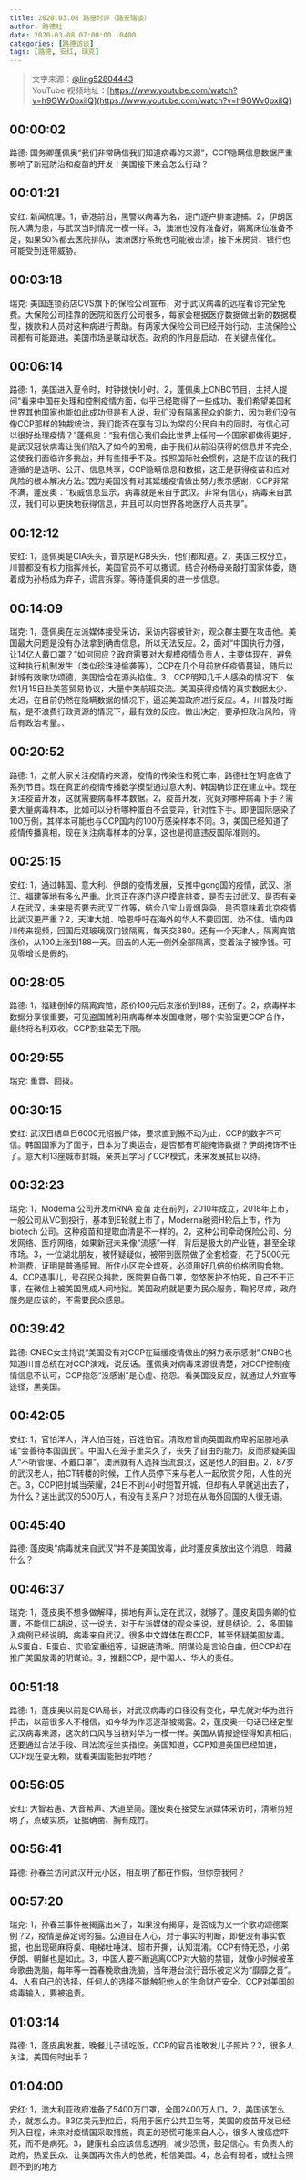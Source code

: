 ```yaml
---
title: 2020.03.08 路德时评（路安瑞谈）
author: 路德社
date: 2020-03-08 07:00:00 -0400
categories: [路德访谈]
tags: [路德, 安红, 瑞克]
---
```


> 文字来源：[@ling52804443](https://twitter.com/ling52804443)  
> YouTube 视频地址：[https://www.youtube.com/watch?v=h9GWv0pxiIQ](https://www.youtube.com/watch?v=h9GWv0pxiIQ)

## 00:00:02

路德: 国务卿蓬佩奥“我们非常确信我们知道病毒的来源”，CCP隐瞒信息数据严重影响了新冠防治和疫苗的开发！美国接下来会怎么行动？

## 00:01:21

安红: 新闻梳理。1，香港前沿，黑警以病毒为名，逐门逐户排查逮捕。2，伊朗医院人满为患，与武汉当时情况一模一样。3，澳洲也没有准备好，隔离床位准备不足，如果50%都去医院排队，澳洲医疗系统也可能被击溃，接下来房贷、银行也可能受到连带威胁。

## 00:03:18

瑞克: 美国连锁药店CVS旗下的保险公司宣布，对于武汉病毒的远程看诊完全免费。大保险公司挂靠的医院和医疗公司很多，每家会根据医疗数据做出新的数据模型，拨款和人员对这种病进行帮助。有两家大保险公司已经开始行动，主流保险公司都有可能跟进，美国市场是联动状态。政府的作用是启动、在关键点催化。

## 00:06:14

路德: 1，美国进入夏令时，时钟拨快1小时。2，蓬佩奥上CNBC节目，主持人提问“看来中国在处理和控制疫情方面，似乎已经取得了一些成功，我们希望美国和世界其他国家也能如此成功但是有人说，我们没有隔离民众的能力，因为我们没有像CCP那样的独裁统治，我们能否在享有习以为常的公民自由的同时，有信心可以很好处理疫情？”蓬佩奥：“我有信心我们会比世界上任何一个国家都做得更好，是武汉冠状病毒让我们陷入了如今的困境，由于我们从前沿获得的信息并不完全，这使我们面临许多挑战，并有些措手不及。按照国际社会惯例，这是不应该的我们遵循的是透明、公开、信息共享，CCP隐瞒信息和数据，这正是获得疫苗和应对风险的根本解决方法。”因为美国没有对其延缓疫情做出努力表示感谢，CCP非常不满，蓬皮奥：“权威信息显示，病毒就是来自于武汉。非常有信心，病毒来自武汉，我们可以更快地获得信息，并且可以向世界各地医疗人员共享”。

## 00:12:12

安红: 1，蓬佩奥是CIA头头，普京是KGB头头，他们都知道。2，美国三权分立，川普都没有权力指挥州长，美国官员不可以撒谎。结合孙杨母亲敲打国家体委，随着成为孙杨成为弃子，谎言拆穿。等待蓬佩奥的进一步信息。

## 00:14:09

瑞克: 1，蓬佩奥在左派媒体接受采访，采访内容被针对，观众群主要在攻击他。美国最大问题是没有办法拿到确凿信息，所以无法反应。2，面对“中国执行力强，让14亿人戴口罩？”如何回应？政府需要对大规模疫情负责人，主要体现在，避免这种执行机制发生（类似珍珠港偷袭等），CCP在几个月前放任疫情蔓延，随后以封城有效歌功颂德，美国恰恰在源头掐住。3，CCP明知几千人感染的情况下，依然1月15日赴美签贸易协议，大量中美航班交流。美国获得疫情的真实数据太少、太迟，在目前仍然在隐瞒数据的情况下，逼迫美国政府进行反应。4，川普及时断航，是不浪费行政资源的情况下，最有效的反应。做出决定，要承担政治风险，背后有政治考量。、

## 00:20:52

路德: 1，之前大家关注疫情的来源，疫情的传染性和死亡率，路德社在1月底做了系列节目。现在真正的疫情传播数学模型通过意大利、韩国确诊正在建立中。现在关注疫苗开发，这就需要病毒样本数据。2，疫苗开发，究竟对哪种病毒下手？需要大量病毒样本，比如可以分析哪种蛋白不会变异，针对性下手。即便国际感染了100万例，其样本可能也与CCP国内的100万感染样本不同。3，美国已经知道了疫情传播真相，现在关注病毒样本的分享，这也是彻底违反国际准则的。

## 00:25:15

安红: 1，通过韩国、意大利、伊朗的疫情发展，反推中gong国的疫情，武汉、浙江、福建等地有多么严重。北京正在逐门逐户摸底排查，是否去过武汉、是否有亲人在武汉，未来是否要去武汉工作等，结合八宝山青烟袅袅，是否意味着北京疫情比武汉更严重？2，天津大姐、哈恩呼吁在海外的华人不要回国，劝不住。墙内四川传来视频，回国后双玻璃双门锁隔离，每天交380。还有一个天津人，隔离宾馆涨价，从100上涨到188一天。回去的人无一例外全部隔离，变着法子被挣钱。可见零增长是假的。

## 00:28:05

路德: 1，福建倒掉的隔离宾馆，原价100元后来涨价到188，还倒了。2，病毒样本数据分享很重要，可见盗国贼利用病毒样本发国难财，哪个实验室更CCP合作，最终将名利双收。CCP割韭菜无下限。

## 00:29:55

瑞克: 重音、回拨。

## 00:30:15

安红: 武汉日结单日6000元招搬尸体，要求直到搬不动为止，CCP的数字不可信。韩国国家为了面子，日本为了奥运会，是否都有可能掩饰数据？伊朗掩饰不住了。意大利13座城市封城，亲共且学习了CCP模式，未来发展拭目以待。

## 00:32:23

瑞克: 1，Moderna 公司开发mRNA 疫苗 走在前列，2010年成立，2018年上市，一般公司从VC到投行，基本到E轮就上市了，Moderna融资H轮后上市，作为biotech 公司。这种疫苗和提取血清是不一样的。2，这种公司牵动保险公司、分发网络、医疗网络，如果新冠未来像“流感”一样，背后是极大的产业链，甚至全球市场。3，一位湖北朋友，被怀疑疑似，被带到医院做了全套检查，花了5000元检测费，证明是普通感冒。所住小区完全焊死，必须用好几倍的价格团购食物。4，CCP遇事儿，号召民众捐款，医院要自备口罩，忽悠医护不怕死，自己不干正事，在微信上被美国黑成人间地狱。美国政府就是要为民众服务，鞠躬尽瘁，政府服务是应该的，不需要民众感恩。

## 00:39:42

路德: CNBC女主持说“美国没有对CCP在延缓疫情做出的努力表示感谢”,CNBC也知道川普总统在对CCP演戏，说反话。蓬佩奥对病毒来源很清楚，对CCP控制疫情信息不认可，CCP抱怨“没感谢”是心虚、抱怨。看美国没反应，就通过大外宣等途径，黑美国。

## 00:42:05

安红: 1，官怕洋人，洋人怕百姓，百姓怕官。清政府曾向英国政府卑躬屈膝地承诺“会善待本国国民”。中国人在笼子里呆久了，丧失了自由的能力，反而质疑美国人“不听管理、不戴口罩”。澳洲就有人选择当流浪汉，这是他人的自由。2，87岁的武汉老人，拍CT转楼的时候，工作人员停下来与老人一起欣赏夕阳，人性的光芒。3，CCP把封城当荣耀，24日不到4小时短暂开城，但却有人早就逃出去了，为什么？逃出武汉的500万人，有没有关系户？对现在从海外回国的人很无语。

## 00:45:40

路德: 蓬皮奥“病毒就来自武汉”并不是美国放毒，此时蓬皮奥放出这个消息，暗藏什么？

## 00:46:37

瑞克: 1，蓬皮奥不想多做解释，掷地有声认定在武汉，就够了。蓬皮奥国务卿的位置，不能信口胡说，这一说法，对于左派媒体的观众来说，就是结论。2，多国输入病例已经说明，病毒来自武汉。很多中文媒体在帮CCP，甚至怀疑美国放毒。从S蛋白、E蛋白、实验室重组等，证据链清晰。阴谋论是言论自由，但CCP却在推广美国放毒的阴谋论。3，推翻CCP，是中国人、华人的责任。

## 00:51:18

路德: 1，蓬皮奥以前是CIA局长，对武汉病毒的口径没有变化，早先就对华为进行抨击，以前很多人不相信，如今华为作恶逐渐被揭露。2，蓬皮奥一句话已经定型武汉病毒来源，这次的口风与当初对华为一模一样。美国从情报途径得知真相后，还要通过合法手段、司法流程坐实指控。美国知道，CCP知道美国已经知道，CCP现在耍无赖，就看美国能把我咋地？

## 00:56:05

安红: 大智若愚、大音希声、大道至简。蓬皮奥在接受左派媒体采访时，清晰剪短明了，点破实质，证据确凿、胸有成竹。

## 00:56:41

路德: 孙春兰访问武汉开元小区，相互明了都在作假，但你奈我何？

## 00:57:20

瑞克: 1，孙春兰事件被揭露出来了，如果没有揭穿，是否成为又一个歌功颂德案例？2，疫情是薛定谔的猫。公道自在人心，对于事实的判断，即便没有事实依据，也出现砸麻将桌、电梯吐唾沫、超市开撕，认知混淆。CCP有恃无恐，小弟伊朗、朝鲜也是如此。3，中国人要不断逃离CCP对大脑的禁锢，就像小时候被革命歌曲洗脑，每年等一首春晚歌曲洗脑，当年港台流行音乐被定义为“靡靡之音”。4，人有自己的选择，任何人的选择不能触犯他人的生命财产安全。CCP对美国的病毒输入，要被追责。

## 01:03:14

路德: 1，蓬皮奥发推，晚餐儿子请吃饭，CCP的官员谁敢发儿子照片？2，很多人关注，美国何时出手？

## 01:04:00

安红: 1，澳大利亚政府准备了5400万口罩，全国2400万人口。2，美国该怎么办，就怎么办。83亿美元到位后，将用于医疗公共卫生等，美国的疫苗开发已经列入日程，未来对疫情国采取措施，真正的恐慌可能来自人心，很多人被癌症吓死，而不是病死。3，健康社会应该信息透明，减少恐慌，鼓足信心。有负责人的政府，热爱民众、让美国再次伟大的总统，相信美国。4，总会有弱者，或社会照顾不到的地方